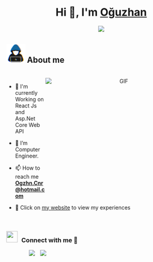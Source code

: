 <h1 align="center">Hi 👋, I'm <a href="https://github.com/OguzhanCnr" target="blank">
Oğuzhan</a></h1>
<p align="center">
  <img src="https://readme-typing-svg.herokuapp.com?font=Time+New+Roman&color=cyan&size=25&center=true&duration=4000&pause=1000&vCenter=true&width=600&height=100&lines=Full-Stack+Developer;Computer+Engineer;Oğuzhan+Çınar;">
</p>

## <picture><img src = "https://github.com/0xAbdulKhalid/0xAbdulKhalid/raw/main/assets/mdImages/about_me.gif" width = 50px></picture> **About me**


<br>
<a target="_blank" align="center">
  <img align="right" top="500" height="300" width="400" alt="GIF" src="https://media.giphy.com/media/SWoSkN6DxTszqIKEqv/giphy.gif">
</a>


- 🌱 I'm currently Working on React Js and Asp.Net Core Web API

- 🤝 I’m Computer Engineer.

- 📫 How to reach me **Ogzhn.Cnr@hotmail.com**

- 📄 Click on <a href="https://www.oguzhancinar.com.tr/" target="blank"> my website</a> to view my experiences 

<br/>

<h3  > <img src="https://media.giphy.com/media/iY8CRBdQXODJSCERIr/giphy.gif" width="30" height="30" style="margin-right: 10px;">Connect with me 🤝 </h3>
<p >

 <div  class="icons-social" style="margin-left: 10px;">
        <a style="margin-left: 50px;"  target="_blank" href="https://www.linkedin.com/in/ogzhncinar/">
			<img src="https://img.icons8.com/doodle/40/000000/linkedin--v2.png"></a>
        <a style="margin-left: 10px;" target="_blank" href="https://www.instagram.com/ogzhn.cnrr/">
			<img src="https://img.icons8.com/doodle/40/000000/instagram-new--v2.png"></a>
      </div>

</p>
